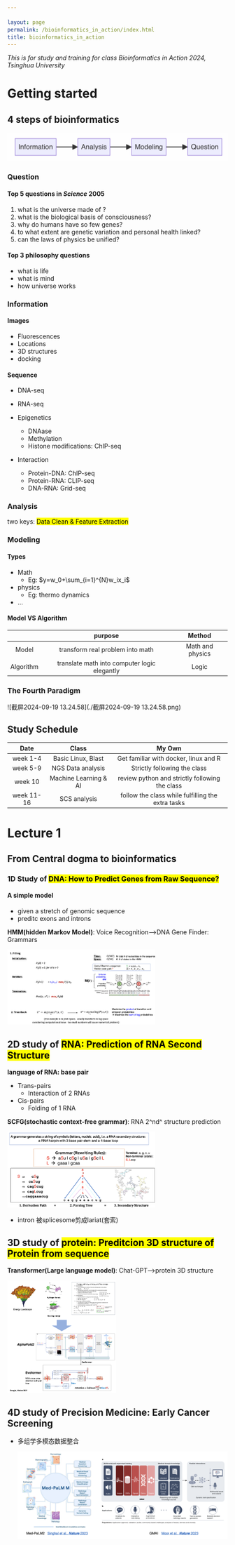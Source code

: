 ```yaml
---

layout: page
permalink: /bioinformatics_in_action/index.html
title: bioinformatics_in_action
---
```


*This is for study and training for class Bioinformatics in Action 2024, Tsinghua University*

# Getting started

## 4 steps of bioinformatics

![1](./1.png)

### Question

#### Top 5 questions in *Science* 2005

1. what is the universe made of ?
2. what is the biological basis of consciousness?
3. why do humans have so few genes?
4. to what extent are genetic variation and personal health linked?
5. can the laws of physics be unified?

#### Top 3 philosophy questions

- what is life
- what is mind
- how universe works



### Information

#### Images

- Fluorescences
- Locations 
- 3D structures
- docking

#### Sequence

- DNA-seq

- RNA-seq

- Epigenetics

  - DNAase
  - Methylation
  - Histone modifications: ChIP-seq

- Interaction

  - Protein-DNA: ChIP-seq
  - Protein-RNA: CLIP-seq
  - DNA-RNA: Grid-seq

  

### Analysis

two keys: <mark>Data Clean & Feature Extraction<mark>

### Modeling

#### Types

- Math
  - Eg: $y=w_0+\sum_{i=1}^{N}w_ix_i$
- physics
  - Eg: thermo dynamics
- ...

#### Model VS Algorithm

|           |                   purpose                    |      Method      |
| :-------: | :------------------------------------------: | :--------------: |
|   Model   |       transform real problem into math       | Math and physics |
| Algorithm | translate math into computer logic elegantly |      Logic       |

### The Fourth Paradigm

![截屏2024-09-19 13.24.58](./截屏2024-09-19 13.24.58.png)

## Study Schedule

|    Date    |         Class         |                      My Own                       |
| :--------: | :-------------------: | :-----------------------------------------------: |
|  week 1-4  |  Basic Linux, Blast   |       Get familiar with docker, linux and R       |
|  week 5-9  |   NGS Data analysis   |           Strictly following the class            |
|  week 10   | Machine Learning & AI |  review python and strictly following the class   |
| week 11-16 |     SCS analysis      | follow the class while fulfilling the extra tasks |

# Lecture 1

## From Central dogma to bioinformatics

### 1D Study of <mark>DNA<mark>: How to Predict Genes from Raw Sequence?

#### A simple model

- given a stretch of genomic sequence
- preditc exons and introns

**HMM(hidden Markov Model)**: Voice Recognition-->DNA Gene Finder: Grammars

<img src="./HMM-6819002.png" alt="HMM" style="zoom: 33%;" />

## 2D study of <mark>RNA<mark>: Prediction of RNA Second Structure

**language of RNA: base pair**

- Trans-pairs
  - Interaction of 2 RNAs
- Cis-pairs
  - Folding of 1 RNA

**SCFG(stochastic context-free grammar)**: RNA 2^nd^ structure prediction

<img src="./SCFG.png" alt="SCFG" style="zoom:33%;" />

- intron 被splicesome剪成lariat(套索)

## 3D study of <mark>protein<mark>: Preditcion 3D structure of Protein from sequence

**Transformer(Large language model)**: Chat-GPT-->protein 3D structure

<img src="./p3dprediction.png" alt="p3dprediction" style="zoom:25%;" />

## 4D study of Precision Medicine: Early Cancer Screening

- 多组学多模态数据整合

  ![medicinemodel](./bioinformatics/images/medicinemodel.png)

  

